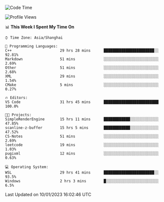 <!--START_SECTION:waka-->
![Code Time](http://img.shields.io/badge/Code%20Time-575%20hrs%2012%20mins-blue)

![Profile Views](http://img.shields.io/badge/Profile%20Views-1-blue)

📊 **This Week I Spent My Time On** 

```text
⌚︎ Time Zone: Asia/Shanghai

💬 Programming Languages: 
C++                      29 hrs 28 mins      ███████████████████████░░   92.81% 
Markdown                 51 mins             ░░░░░░░░░░░░░░░░░░░░░░░░░   2.69% 
Other                    51 mins             ░░░░░░░░░░░░░░░░░░░░░░░░░   2.68% 
XML                      29 mins             ░░░░░░░░░░░░░░░░░░░░░░░░░   1.54% 
CMake                    5 mins              ░░░░░░░░░░░░░░░░░░░░░░░░░   0.27%

🔥 Editors: 
VS Code                  31 hrs 45 mins      █████████████████████████   100.0%

🐱‍💻 Projects: 
SimpleRenderEngine       15 hrs 11 mins      ████████████░░░░░░░░░░░░░   47.85% 
scanline-z-buffer        15 hrs 5 mins       ████████████░░░░░░░░░░░░░   47.52% 
CS-Notes                 51 mins             ░░░░░░░░░░░░░░░░░░░░░░░░░   2.69% 
leetcode                 19 mins             ░░░░░░░░░░░░░░░░░░░░░░░░░   1.03% 
pugixml                  12 mins             ░░░░░░░░░░░░░░░░░░░░░░░░░   0.63%

💻 Operating System: 
WSL                      29 hrs 41 mins      ███████████████████████░░   93.5% 
Windows                  2 hrs 3 mins        █░░░░░░░░░░░░░░░░░░░░░░░░   6.5%

```


 Last Updated on 10/01/2023 16:02:46 UTC
<!--END_SECTION:waka-->